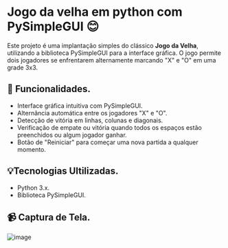 # Jogo da velha em python com PySimpleGUI 😊

  Este projeto é uma implantação simples do clássico **Jogo da Velha**, utilizando a biblioteca PySimpleGUI para a interface gráfica. O jogo permite dois jogadores se enfrentarem alternamente marcando "X" e "O" em uma grade 3x3.

## 👾 Funcionalidades.
   - Interface gráfica intuitiva com PySimpleGUI.
   - Alternância automática entre os jogadores "X" e "O".
   - Detecção de vitória em linhas, colunas e diagonais.
   - Verificação de empate ou vitória quando todos os espaços estão preenchidos ou algum jogador ganhar.
   - Botão de "Reiniciar" para começar uma nova partida a qualquer momento.


## 💡Tecnologias Ultilizadas.

  - Python 3.x.
  - Biblioteca PySimpleGUI.

## 📹 Captura de Tela.
![image](https://github.com/user-attachments/assets/3edb1389-e68e-49ab-a4a1-c161c90af4e9)






